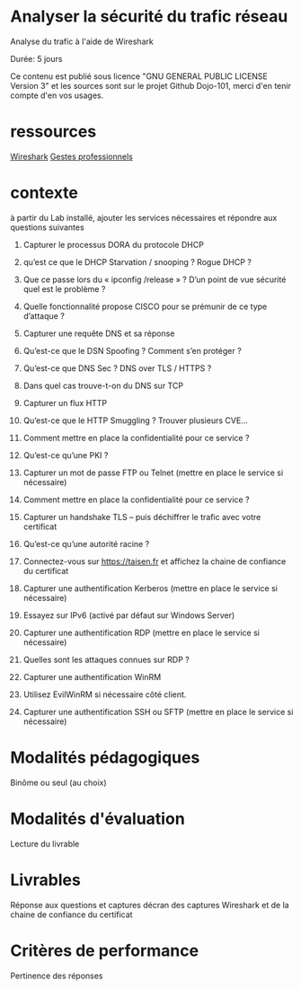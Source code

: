 # Analyser la sécurité du trafic réseau

Analyse du trafic à l'aide de Wireshark

Durée: 5 jours

Ce contenu est publié sous licence "GNU GENERAL PUBLIC LICENSE Version 3" et les sources sont sur le projet Github Dojo-101, merci d'en tenir compte d'en vos usages.

# ressources

[Wireshark](https://www.wireshark.org/download.html)
[Gestes professionnels](https://github.com/Aif4thah/Dojo-101)

# contexte

à partir du Lab installé, ajouter les services nécessaires et répondre aux questions suivantes 

1. Capturer le processus DORA du protocole DHCP
2. qu’est ce que le DHCP Starvation / snooping ? Rogue DHCP ?
3. Que ce passe lors du « ipconfig /release » ? D’un point de vue sécurité quel est le problème ? 
4. Quelle fonctionnalité propose CISCO pour se prémunir de ce type d’attaque ? 
5. Capturer une requête DNS et sa réponse
6. Qu’est-ce que le DSN Spoofing ? Comment s’en protéger ?
7. Qu’est-ce que DNS Sec ? DNS over TLS / HTTPS ?
8. Dans quel cas trouve-t-on du DNS sur TCP
9. Capturer un flux HTTP
10. Qu’est-ce que le HTTP Smuggling ? Trouver plusieurs CVE…
11. Comment mettre en place la confidentialité pour ce service ? 
12. Qu’est-ce qu’une PKI ?
13. Capturer un mot de passe FTP ou Telnet (mettre en place le service si nécessaire)
14. Comment mettre en place la confidentialité pour ce service ? 

15. Capturer un handshake TLS – puis déchiffrer le trafic avec votre certificat
16. Qu’est-ce qu’une autorité racine ?
17. Connectez-vous sur https://taisen.fr et affichez la chaine de confiance du certificat
18. Capturer une authentification Kerberos (mettre en place le service si nécessaire)
19. Essayez sur IPv6 (activé par défaut sur Windows Server)
20. Capturer une authentification RDP (mettre en place le service si nécessaire)
21. Quelles sont les attaques connues sur RDP ?
22. Capturer une authentification WinRM
23. Utilisez EvilWinRM si nécessaire côté client.
24. Capturer une authentification SSH ou SFTP (mettre en place le service si nécessaire)



# Modalités pédagogiques

Binôme ou seul (au choix)

# Modalités d'évaluation

Lecture du livrable

# Livrables

Réponse aux questions et captures décran des captures Wireshark et de la chaine de confiance du certificat

# Critères de performance

Pertinence des réponses

